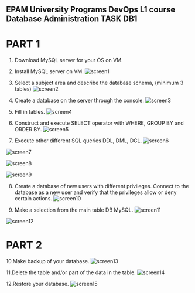 ## EPAM University Programs DevOps L1 course Database Administration TASK DB1

# PART 1

1. Download MySQL server for your OS on VM.
2. Install MySQL server on VM.
![screen1](https://github.com/d-SAVCHUK/EPAM_DevOps_HT_DB/blob/main/mysql/Screenshot1.png)

3. Select a subject area and describe the database schema, (minimum 3 tables)
![screen2](https://github.com/d-SAVCHUK/EPAM_DevOps_HT_DB/blob/main/mysql/Screenshot4.png)

4. Create a database on the server through the console.
![screen3](https://github.com/d-SAVCHUK/EPAM_DevOps_HT_DB/blob/main/mysql/Screenshot2.png)

5. Fill in tables.
![screen4](https://github.com/d-SAVCHUK/EPAM_DevOps_HT_DB/blob/main/mysql/Screenshot5.png)

6. Construct and execute SELECT operator with WHERE, GROUP BY and ORDER BY. 
![screen5](https://github.com/d-SAVCHUK/EPAM_DevOps_HT_DB/blob/main/mysql/Screenshot6.png)

7. Execute other different SQL queries DDL, DML, DCL.
![screen6](https://github.com/d-SAVCHUK/EPAM_DevOps_HT_DB/blob/main/mysql/Screenshot7.png)

![screen7](https://github.com/d-SAVCHUK/EPAM_DevOps_HT_DB/blob/main/mysql/Screenshot8.png)

![screen8](https://github.com/d-SAVCHUK/EPAM_DevOps_HT_DB/blob/main/mysql/Screenshot9.png)

![screen9](https://github.com/d-SAVCHUK/EPAM_DevOps_HT_DB/blob/main/mysql/Screenshot10.png)

8. Create a database of new users with different privileges. Connect to the database as a new user and verify that the privileges allow or deny certain actions.
![screen10](https://github.com/d-SAVCHUK/EPAM_DevOps_HT_DB/blob/main/mysql/Screenshot11.png)

9. Make a selection from the main table DB MySQL.
![screen11](https://github.com/d-SAVCHUK/EPAM_DevOps_HT_DB/blob/main/mysql/Screenshot12.png)

![screen12](https://github.com/d-SAVCHUK/EPAM_DevOps_HT_DB/blob/main/mysql/Screenshot13.png)

# PART 2

10.Make backup of your database.
![screen13](https://github.com/d-SAVCHUK/EPAM_DevOps_HT_DB/blob/main/mysql/Screenshot14.png)

11.Delete the table and/or part of the data in the table. 
![screen14](https://github.com/d-SAVCHUK/EPAM_DevOps_HT_DB/blob/main/mysql/Screenshot15.png)

12.Restore your database.
![screen15](https://github.com/d-SAVCHUK/EPAM_DevOps_HT_DB/blob/main/mysql/Screenshot16.png)
